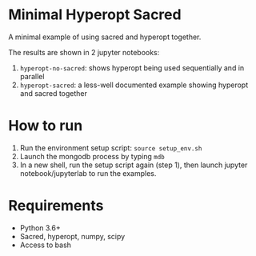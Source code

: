 # Minimal Hyperopt Sacred
A minimal example of using sacred and hyperopt together.

The results are shown in 2 jupyter notebooks:
1. `hyperopt-no-sacred`: shows hyperopt being used sequentially and in parallel
2. `hyperopt-sacred`: a less-well documented example showing hyperopt and sacred together

# How to run
1. Run the environment setup script: `source setup_env.sh`
2. Launch the mongodb process by typing `mdb`
3. In a new shell, run the setup script again (step 1),
 then launch jupyter notebook/jupyterlab to run the examples.

# Requirements
- Python 3.6+
- Sacred, hyperopt, numpy, scipy
- Access to bash
